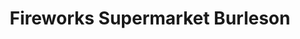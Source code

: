 ---
title: "Fireworks Supermarket Burleson"
url: /burleson/fireworks-supermarket-burleson/
shop: Pyrotechnik
---